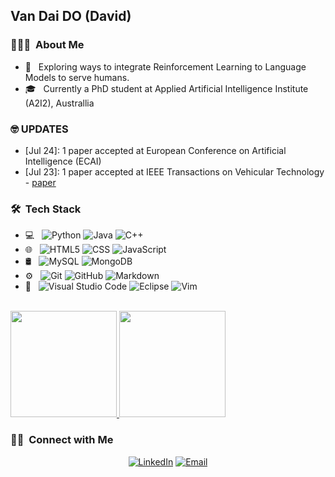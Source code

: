 
  
<h2> Van Dai DO (David) </h2>

<h3> 👨🏻‍💻 &nbsp;About Me </h3>

- 🤔 &nbsp; Exploring ways to integrate Reinforcement Learning to Language Models to serve humans.
- 🎓 &nbsp; Currently a PhD student at Applied Artificial Intelligence Institute (A2I2), Australlia

<h3> 🤓 UPDATES </h3>

- [Jul 24]: 1 paper accepted at European Conference on Artificial Intelligence (ECAI)
- [Jul 23]: 1 paper accepted at IEEE Transactions on Vehicular Technology - [paper](https://ieeexplore.ieee.org/document/10174680)

<h3> 🛠 &nbsp;Tech Stack</h3>

- 💻 &nbsp;
  ![Python](https://img.shields.io/badge/-Python-333333?style=flat&logo=python)
  ![Java](https://img.shields.io/badge/-Java-333333?style=flat&logo=Java&logoColor=007396)
  ![C++](https://img.shields.io/badge/-C++-333333?style=flat&logo=C%2B%2B&logoColor=00599C)
- 🌐 &nbsp;
  ![HTML5](https://img.shields.io/badge/-HTML5-333333?style=flat&logo=HTML5)
  ![CSS](https://img.shields.io/badge/-CSS-333333?style=flat&logo=CSS3&logoColor=1572B6)
  ![JavaScript](https://img.shields.io/badge/-JavaScript-333333?style=flat&logo=javascript)
- 🛢 &nbsp;
  ![MySQL](https://img.shields.io/badge/-MySQL-333333?style=flat&logo=mysql)
  ![MongoDB](https://img.shields.io/badge/-MongoDB-333333?style=flat&logo=mongodb)
- ⚙️ &nbsp;
  ![Git](https://img.shields.io/badge/-Git-333333?style=flat&logo=git)
  ![GitHub](https://img.shields.io/badge/-GitHub-333333?style=flat&logo=github)
  ![Markdown](https://img.shields.io/badge/-Markdown-333333?style=flat&logo=markdown)
- 🔧 &nbsp;
  ![Visual Studio Code](https://img.shields.io/badge/-Visual%20Studio%20Code-333333?style=flat&logo=visual-studio-code&logoColor=007ACC)
  ![Eclipse](https://img.shields.io/badge/-Eclipse-333333?style=flat&logo=eclipse-ide&logoColor=2C2255)
  ![Vim](https://img.shields.io/badge/-Vim-333333?style=flat&logo=vim)
<br/>

<a href="https://github.com/Davido111200">
  <img height="170em" src="https://github-readme-stats-sigma-five.vercel.app/api?username=Davido111200&theme=buefy&show_icons=true" />
  <img height="170em" src="https://github-readme-stats-sigma-five.vercel.app/api/top-langs/?username=Davido111200&theme=buefy&layout=compact" />
</a>

<br/>

<h3> 🤝🏻 &nbsp;Connect with Me </h3>

<p align="center">
<a href="https://www.linkedin.com/in/do-van-dai-b28b5b133/"><img alt="LinkedIn" src="https://img.shields.io/badge/LinkedIn-DoVanDai-blue"></a>
<a href="mailto:davido111200@gmail.com"><img alt="Email" src="https://img.shields.io/badge/Email-davido111200%40gmail.com-red"></a>
</p>
